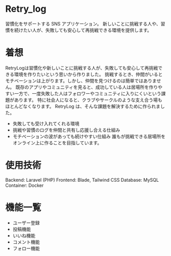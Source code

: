 # Retry_log
習慣化をサポートする SNS アプリケーション。
新しいことに挑戦する人や、習慣を続けたい人が、失敗しても安心して再挑戦できる環境を提供します。

# 着想
RetryLogは習慣化や新しいことに挑戦する人が、失敗しても安心して再挑戦できる環境を作りたいという思いから作りました。
挑戦するとき、仲間がいるとモチベーションは上がります。しかし、仲間を見つけるのは簡単ではありません。
既存のアプリやコミュニティを見ると、成功している人は居場所を作りやすい一方で、一度失敗した人はフォロワーやコミュニティに入りにくいという課題があります。
特に社会人になると、クラブやサークルのような支え合う場もほとんどなくなります。
RetryLog は、そんな課題を解決するために作られました。
 - 失敗しても受け入れてくれる環境
 - 挑戦や習慣のログを仲間と共有し応援し合える仕組み
 - モチベーションの波があっても続けやすい仕組み
誰もが挑戦できる居場所をオンライン上に作ることを目指しています。

# 使用技術
Backend: Laravel (PHP)
Frontend: Blade, Tailwind CSS
Database: MySQL
Container: Docker

# 機能一覧
 - ユーザー登録
 - 投稿機能
 - いいね機能
 - コメント機能
 - フォロー機能
